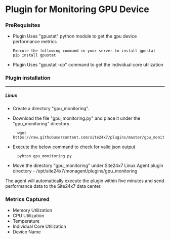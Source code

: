 # Plugin for Monitoring GPU Device

### PreRequisites

- Plugin Uses "gpustat" python module to get the gpu device performance metrics	
	
      Execute the following command in your server to install gpustat - pip install gpustat

- Plugin Uses "gpustat -cp" command to get the individual core utilization

### Plugin installation
---
##### Linux 

- Create a directory "gpu_monitoring".

- Download the file "gpu_monitoring.py" and place it under the "gpu_monitoring" directory
  
		wget https://raw.githubusercontent.com/site24x7/plugins/master/gpu_monitoring/gpu_monitoring.py
		
- Execute the below command to check for valid json output

		pyhton gpu_monitoring.py
  
- Move the directory "gpu_monitoring" under Site24x7 Linux Agent plugin directory - /opt/site24x7/monagent/plugins/gpu_monitoring
	
The agent will automatically execute the plugin within five minutes and send performance data to the Site24x7 data center.

### Metrics Captured

- Memory Utilization
- CPU Utilization
- Temperature
- Individual Core Utilization
- Device Name
